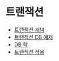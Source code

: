 # 트랜잭션

- [트랜잭션 개념](https://github.com/genesis12345678/TIL/blob/main/Database/Transaction/Transaction.md)
- [트랜잭션 DB 예제](https://github.com/genesis12345678/TIL/blob/main/Spring/database_1/transaction/transaction_db/transaction_db.md)
- [DB 락](https://github.com/genesis12345678/TIL/blob/main/Spring/database_1/transaction/db_lock/db_lock.md)
- [트랜잭션 적용](https://github.com/genesis12345678/TIL/blob/main/Spring/database_1/transaction/transaction_apply/apply.md)